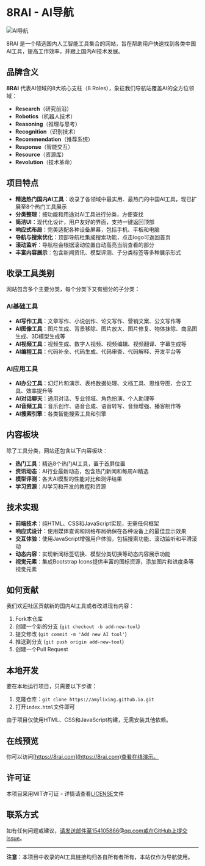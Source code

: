 # 8RAI - AI导航

![AI导航](img/preview.png)

8RAI 是一个精选国内人工智能工具集合的网站，旨在帮助用户快速找到各类中国AI工具，提高工作效率，并跟上国内AI技术发展。

## 品牌含义

**8RAI** 代表AI领域的8大核心支柱（8 Roles），象征我们导航站覆盖AI的全方位领域：

- **Research**（研究前沿）
- **Robotics**（机器人技术）
- **Reasoning**（推理与思考）
- **Recognition**（识别技术）
- **Recommendation**（推荐系统）
- **Response**（智能交互）
- **Resource**（资源库）
- **Revolution**（技术革命）

## 项目特点

- **精选热门国内AI工具**：收录了各领域中最实用、最热门的中国AI工具，现已扩展至8个热门工具展示
- **分类整理**：按功能和用途对AI工具进行分类，方便查找
- **简洁UI**：现代化设计，用户友好的界面，支持一键返回顶部
- **响应式布局**：完美适配各种设备屏幕，包括手机、平板和电脑
- **导航与搜索优化**：顶部导航栏集成搜索功能，点击logo可返回首页
- **滚动监听**：导航栏会根据滚动位置自动高亮当前查看的部分
- **丰富内容展示**：包含新闻资讯、模型评测、子分类标签等多种展示形式

## 收录工具类别

网站包含多个主要分类，每个分类下又有细分的子分类：

### AI基础工具
- **AI写作工具**：文章写作、小说创作、论文写作、营销文案、公文写作等
- **AI图像工具**：图片生成、背景移除、图片放大、图片修复、物体抹除、商品图生成、3D模型生成等
- **AI视频工具**：视频生成、数字人视频、视频编辑、视频翻译、字幕生成等
- **AI编程工具**：代码补全、代码生成、代码审查、代码解释、开发平台等

### AI应用工具
- **AI办公工具**：幻灯片和演示、表格数据处理、文档工具、思维导图、会议工具、效率提升等
- **AI对话聊天**：通用对话、专业领域、角色扮演、个人助理等
- **AI音频工具**：音乐创作、语音合成、语音转写、音频增强、播客制作等
- **AI搜索引擎**：各类智能搜索工具和引擎

## 内容板块

除了工具分类，网站还包含以下内容板块：

- **热门工具**：精选8个热门AI工具，置于首屏位置
- **资讯动态**：AI行业最新动态，包含热门新闻和每周AI精选
- **模型评测**：各大AI模型的性能对比和测评结果
- **学习资源**：AI学习和开发的教程和资源

## 技术实现

- **前端技术**：纯HTML、CSS和JavaScript实现，无需任何框架
- **响应式设计**：使用媒体查询和网格布局确保在各种设备上的最佳显示效果
- **交互体验**：使用JavaScript增强用户体验，包括搜索功能、滚动监听和平滑滚动
- **动态内容**：实现新闻标签切换、模型分类切换等动态内容展示功能
- **视觉元素**：集成Bootstrap Icons提供丰富的图标资源，添加图片和进度条等视觉元素

## 如何贡献

我们欢迎社区贡献新的国内AI工具或者改进现有内容：

1. Fork本仓库
2. 创建一个新的分支 (`git checkout -b add-new-tool`)
3. 提交修改 (`git commit -m 'Add new AI tool'`)
4. 推送到分支 (`git push origin add-new-tool`)
5. 创建一个Pull Request

## 本地开发

要在本地运行项目，只需要以下步骤：

1. 克隆仓库：`git clone https://amylixing.github.io.git`
2. 打开`index.html`文件即可

由于项目仅使用HTML、CSS和JavaScript构建，无需安装其他依赖。

## 在线预览

你可以访问[https://8rai.com](https://8rai.com)查看在线演示。

## 许可证

本项目采用MIT许可证 - 详情请查看[LICENSE](LICENSE)文件

## 联系方式

如有任何问题或建议，请发送邮件至154105866@qq.com或在GitHub上提交Issue。

---

**注意**：本项目中收录的AI工具链接均归各自所有者所有，本站仅作为导航使用。 